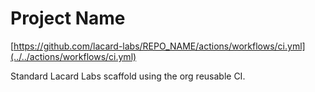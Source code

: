 # Project Name

[https://github.com/lacard-labs/REPO_NAME/actions/workflows/ci.yml](../../actions/workflows/ci.yml)

Standard Lacard Labs scaffold using the org reusable CI.
